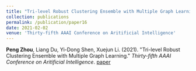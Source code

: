 ```yaml
---
title: "Tri-level Robust Clustering Ensemble with Multiple Graph Learning"
collection: publications
permalink: /publication/paper16
date: 2021-02-02
venue: 'Thirty-fifth AAAI Conference on Aritificial Intelligence'
---
```

**Peng Zhou**, Liang Du, Yi-Dong Shen, Xuejun Li. (2021). &quot;Tri-level Robust Clustering Ensemble with Multiple Graph Learning.&quot; <i>Thirty-fifth AAAI Conference on Aritificial Intelligence</i>. [paper](http://Doctor-Nobody.github.io/papers/aaai2021.pdf) 